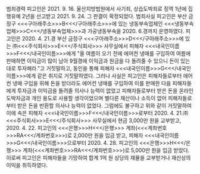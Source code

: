 범죄경력
피고인은 2021. 9. 16. 울산지방법원에서 사기죄, 상습도박죄로 징역 1년에 집행유예 2년을 선고받고 2021. 9. 24. 그 판결이 확정되었다.
범죄사실
피고인은 부산 금정구 <<<구아래주소>>>B<<</구아래주소>>>에 있는 냉동부속업체인 <<<냉동부속업체>>>C<<</냉동부속업체>>>과 가공냉동부속을 2020. 6.경까지 운영하였다.
피고인은 2020. 4. 21.경 부산 금정구 <<<구아래주소>>>D<<</구아래주소>>>에 있는 ㈜<<<주식회사>>>E<<</주식회사>>> 사무실에서 피해자 <<<내국인이름>>>F<<</내국인이름>>>에게 "올 여름이 오기 전에 에어컨 냉매를 구입하여 여름에 판매하면 이익금이 많이 남아 9월경에 이익금과 원금을 다 돌려줄 수 있으니 돈이 있는 대로 투자해라."고 거짓말하고, 동인을 통해 피해자 <<<내국인이름>>>G<<</내국인이름>>>에게 같은 취지로 거짓말하였다.
그러나 사실은 피고인은 피해자들로부터 에어컨 냉매 구입을 위해 돈을 받더라도 에어컨 냉매를 구입하여 이를 판매한 다음 피해자들에게 투자금과 이익금을 돌려줄 의사나 능력이 없었고 피해자들로부터 받은 돈을 온라인 도박자금과 개인 용도로 사용할 생각이었으며 별다른 재산이나 소득이 없어 피해자들로부터 받은 돈을 반환할 의사나 능력이 없었다.
그럼에도 불구하고 위와 같이 거짓말하여 이에 속은 피해자 <<<내국인이름>>>F<<</내국인이름>>>로부터 2020. 4. 21.㈜ <<<주식회사>>>E<<</주식회사>>> 사무실에서 현금 3,000만 원을 교부받고, 2020. 4. 22. 피고인의 <<<은행>>>H<<</은행>>> 계좌(<<<계좌번호>>>RA<<</계좌번호>>>)로 2,000만 원을 입금 받고, 피해자 <<<내국인이름>>>G<<</내국인이름>>>으로부터 2020. 4. 28. 피고인의 <<<은행>>>H<<</은행>>> 계좌(<<<계좌번호>>>RA<<</계좌번호>>>)로 5,000만 원을 입금 받았다.
이로써 피고인은 피해자들을 기망하여 합계 1억 원 상당의 재물을 교부받거나 재산상의 이익을 취득하였다.